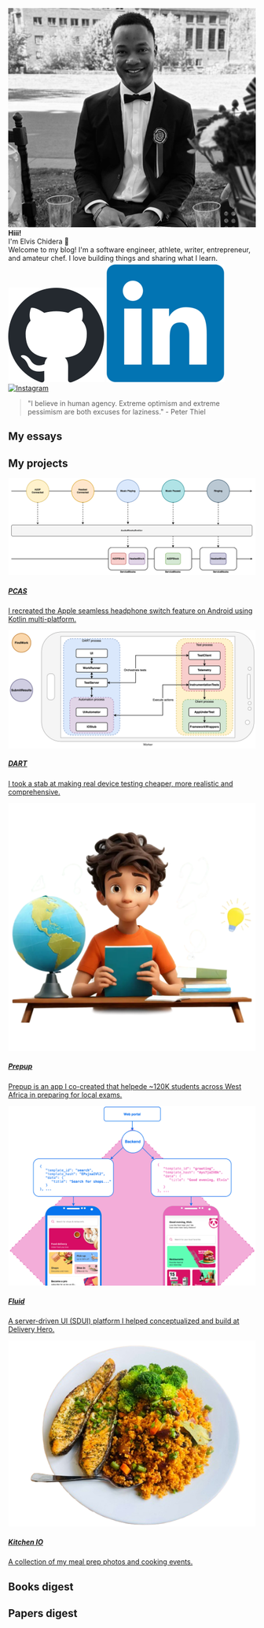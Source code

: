 <!-- placeholder_404_error -->


<div class="circular-image-container">
    <img src="/docs/assets/banners/index.jpg" alt="Elvis Chidera" class="circular-image" />
</div>

<div class="text-center">
    <strong>Hiii!</strong>
</div>

<div class="text-center">
    I'm Elvis Chidera 👋
</div>

<div class="text-center">
    Welcome to my blog! I'm a software engineer, athlete, writer, entrepreneur, and amateur chef. I love building things and sharing what I learn<span class="blinking">.</span>
</div>

<div class="text-center" style="margin-top: 4px;">
    <a href="https://github.com/elvis10ten"><img src="/docs/assets/github-mark.svg" alt="GitHub" class="social-icon" /></a>
    <a href="https://linkedin.com/elvischidera"><img src="/docs/assets/linkedin.png" alt="LikedIn" class="social-icon" /></a>
    <a href="https://instagram.com/elvischidera"><img src="/docs/assets/instagram.svg" alt="Instagram" class="social-icon" /></a>
</div>

> "I believe in human agency. Extreme optimism and extreme pessimism are both excuses for laziness." - Peter Thiel

## <span id="essays">My essays</span>

<!-- placeholder_essays_index -->

## <span id="essays">My projects</span>
<div class="card-grid">
    <a href="/src/projects/2020-11-10-rebuilding-apple-seamless-headphone-switch-feature-with-kotlin-multiplatform.md" class="card">
      <div class="card-image">
        <img src="/docs/assets/2020-11-10-rebuilding-apple-seamless-headphone-switch-feature-with-kotlin-multiplatform/PCASBlocksEmitter.png" alt="Peripheral connection augmentation system">
      </div>
      <div class="card-content">
        <h5>PCAS</h5>
        <p>I recreated the Apple seamless headphone switch feature on Android using Kotlin multi-platform.</p>
      </div>
    </a>
    <a href="/src/projects/2020-11-23-building-distributed-android-remote-testing-platform.md" class="card">
      <div class="card-image">
        <img src="/docs/assets/banners/2020-11-23-building-distributed-android-remote-testing-platform.png" alt="Distributed android remote testing">
      </div>
      <div class="card-content">
        <h5>DART</h5>
        <p>I took a stab at making real device testing cheaper, more realistic and comprehensive.</p>
      </div>
    </a>
    <a href="https://www.youtube.com/embed/WUGaB5e83wg?start=58" class="card">
      <div class="card-image">
        <img src="/docs/assets/banners/prepup.webp" alt="Prepup">
      </div>
      <div class="card-content">
        <h5>Prepup</h5>
        <p>Prepup is an app I co-created that helpede ~120K students across West Africa in preparing for local exams.</p>
      </div>
    </a>
    <a href="https://tech.deliveryhero.com/primer-on-delivery-heros-server-driven-ui-platform/" class="card">
      <div class="card-image">
        <img src="/docs/assets/banners/fluid.png" alt="Fluid">
      </div>
      <div class="card-content">
        <h5>Fluid</h5>
        <p>A server-driven UI (SDUI) platform I helped conceptualized and build at Delivery Hero.</p>
      </div>
    </a>
    <a href="/src/projects/cooking.md" class="card">
      <div class="card-image">
        <img src="/docs/assets/banners/cooking2.png" alt="Cooking">
      </div>
      <div class="card-content">
        <h5>Kitchen IO</h5>
        <p>A collection of my meal prep photos and cooking events.</p>
      </div>
    </a>
</div>

## <span id="books">Books digest</span>

<div class="book-gallery">
<!-- placeholder_books_index -->
</div>

## <span id="papers">Papers digest</span>

<!-- placeholder_papers_index -->
